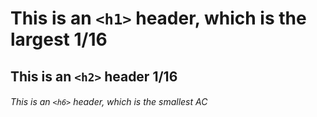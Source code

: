 # This is an `<h1>` header, which is the largest 1/16

## This is an `<h2>` header 1/16

###### This is an `<h6>` header, which is the smallest AC
